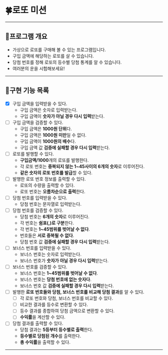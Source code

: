 # 🍀로또 미션

---

## 📁프로그램 개요
- 가상으로 로또를 구매해 볼 수 있는 프로그램입니다.
- 구입 금액에 해당하는 로또를 살 수 있습니다.
- 당첨 번호를 정해 로또의 등수별 당첨 통계를 알 수 있습니다.
- 여러분의 운을 시험해보세요!

---

## 📒구현 기능 목록
- [x] 구입 금액을 입력받을 수 있다.
  - 구입 금액은 숫자로 입력받는다.
  - 구입 금액이 **숫자가 아닐 경우 다시 입력**받는다.
- [ ] 구입 금액을 검증할 수 있다.
  - 구입 금액은 **1000원 단위**다.
  - 구입 금액은 **1000원 미만**일 수 없다.
  - 구입 금액이 **1000원의 배수**다.
  - 구입 금액 값 **검증에 실패할 경우 다시 입력**받는다.
- [ ] 로또를 발행할 수 있다.
  - **구입금액/1000**개의 로또를 발행한다.
  - 각 로또 번호는 **중복되지 않는 1~45사이의 6개의 숫자**로 이루어진다.
  - **같은 숫자의 로또 번호를 발급**할 수 있다.
- [ ] 발행한 로또 번호 정보를 출력할 수 있다.
  - 로또의 수량을 출력할 수 있다.
  - 로또 번호는 **오름차순으로 출력**한다.
- [ ] 당첨 번호를 입력받을 수 있다.
  - 당첨 번호는 문자열로 입력받는다.
- [ ] 당첨 번호를 검증할 수 있다.
  - 당첨 번호는 **6개의 숫자**로 이루어진다.
  - 각 번호는 **쉼표(,)로 구분**한다.
  - 각 번호는 **1~45범위를 벗어날 수 없다**.
  - 번호들은 **서로 중복될 수 없다**.
  - 당첨 번호 값 **검증에 실패할 경우 다시 입력**받는다.
- [ ] 보너스 번호를 입력받을 수 있다.
  - 보너스 번호는 숫자로 입력받는다.
  - 보너스 번호가 **숫자가 아닐 경우 다시 입력**받는다.
- [ ] 보너스 번호를 검증할 수 있다.
  - 보너스 번호는 **1~45범위를 벗어날 수 없다**.
  - 보너스 번호는 **당첨 번호에 없는 숫자다**.
  - 보너스 번호 값 **검증에 실패할 경우 다시 입력**받는다.
- [ ] 발행한 **로또 번호들와 당첨, 보너스 번호를 비교해 당첨 결과**를 알 수 있다.
  - [ ] 각 로또 번호와 당첨, 보너스 번호를 비교할 수 있다.
  - [ ] 비교한 결과를 등수로 변환할 수 있다.
  - [ ] 등수 결과를 종합하여 당첨 금액으로 변환할 수 있다.
  - [ ] **수익률**을 계산할 수 있다.
- [ ] 당첨 결과를 출력할 수 있다.
  - 당첨 결과는 **5등부터 등수별로 출력**한다.
  - **등수별로 당첨된 개수**를 출력한다.
  - **총 수익률**을 출력할 수 있다.

---
